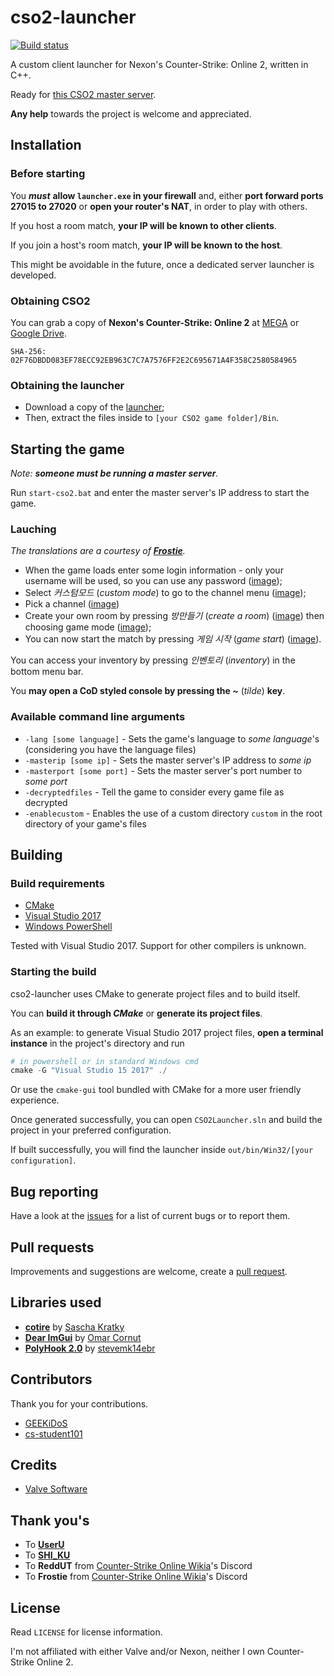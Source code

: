 # cso2-launcher

[![Build status](https://ci.appveyor.com/api/projects/status/6ehjwfyekyfd9ipx/branch/master?svg=true)](https://ci.appveyor.com/project/Ochii/cso2-launcher/branch/master)

A custom client launcher for Nexon's Counter-Strike: Online 2, written in C++.

Ready for [this CSO2 master server](https://github.com/Ochii/cso2-master-server/).

**Any help** towards the project is welcome and appreciated.

## Installation

### Before starting

You ***must*** **allow `launcher.exe` in your firewall** and, either **port forward ports 27015 to 27020** or **open your router's NAT**, in order to play with others.

If you host a room match, **your IP will be known to other clients**.

If you join a host's room match, **your IP will be known to the host**.

This might be avoidable in the future, once a dedicated server launcher is developed.

### Obtaining CSO2

You can grab a copy of **Nexon's Counter-Strike: Online 2** at [MEGA](https://mega.nz/#!nhgnBJgD!iR57D5Mf3_1GCcAR36tqFQ7H7KN_F0e3XicD2JBoSN4) or [Google Drive](https://drive.google.com/open?id=1y0diL2nTERlOaJZQTA3xPb8owx82GjtB). 

```SHA-256: 02F76DBDD083EF78ECC92EB963C7C7A7576FF2E2C695671A4F358C2580584965```

### Obtaining the launcher

- Download a copy of the [launcher](https://github.com/Ochii/cso2-launcher/releases);
- Then, extract the files inside to ```[your CSO2 game folder]/Bin```.

## Starting the game

*Note: **someone must be running a master server**.*

Run ```start-cso2.bat``` and enter the master server's IP address to start the game.

### Lauching

*The translations are a courtesy of **[Frostie](#thank-yous)**.*

- When the game loads enter some login information - only your username will be used, so you can use any password ([image](https://puu.sh/Bw7hu/ffba6ca218.png));
- Select *커스텀모드* (*custom mode*) to go to the channel menu ([image](https://puu.sh/C1Nno/7122e0fefd.png));
- Pick a channel ([image](https://puu.sh/C1NpM/adead9596e.png))
- Create your own room by pressing *방만들기* (*create a room*) ([image](https://puu.sh/C1NrH/5cbaa524f8.png)) then choosing game mode ([image](https://puu.sh/C1NSv/8023bd39e8.png));
- You can now start the match by pressing *게임 시작* (*game start*) ([image](https://puu.sh/Bw7M3/9209eb7637.png)).

You can access your inventory by pressing *인벤토리* (*inventory*) in the bottom menu bar.

You **may open a CoD styled console by pressing the *~*** (*tilde*) **key**.

### Available command line arguments

- ```-lang [some language]``` - Sets the game's language to *some language*'s (considering you have the language files)
- ```-masterip [some ip]``` - Sets the master server's IP address to *some ip*
- ```-masterport [some port]``` - Sets the master server's port number to *some port*
- ```-decryptedfiles``` - Tell the game to consider every game file as decrypted
- ```-enablecustom``` - Enables the use of a custom directory `custom` in the root directory of your game's files

## Building

### Build requirements

- [CMake](https://cmake.org/download)
- [Visual Studio 2017](https://www.visualstudio.com/downloads)
- [Windows PowerShell](https://docs.microsoft.com/en-us/powershell/scripting/setup/installing-windows-powershell)

Tested with Visual Studio 2017. Support for other compilers is unknown.

### Starting the build

cso2-launcher uses CMake to generate project files and to build itself.

You can **build it through *CMake*** or **generate its project files**.

As an example: to generate Visual Studio 2017 project files, **open a terminal instance** in the project's directory and run

```powershell
# in powershell or in standard Windows cmd
cmake -G "Visual Studio 15 2017" ./
```

Or use the ```cmake-gui``` tool bundled with CMake for a more user friendly experience.

Once generated successfully, you can open ```CSO2Launcher.sln``` and build the project in your preferred configuration.

If built successfully, you will find the launcher inside ```out/bin/Win32/[your configuration]```.

## Bug reporting

Have a look at the [issues](https://github.com/Ochii/cso2-launcher/issues) for a list of current bugs or to report them.

## Pull requests

Improvements and suggestions are welcome, create a [pull request](https://github.com/Ochii/cso2-launcher/pulls).

## Libraries used

- **[cotire](https://github.com/sakra/cotire)** by [Sascha Kratky](https://github.com/sakra)
- **[Dear ImGui](https://github.com/ocornut/imgui)** by [Omar Cornut](https://github.com/sakra)
- **[PolyHook 2.0](https://github.com/stevemk14ebr/PolyHook_2_0)** by [stevemk14ebr](https://github.com/stevemk14ebr)

## Contributors

Thank you for your contributions.

- [GEEKiDoS](https://github.com/GEEKiDoS)
- [cs-student101](https://github.com/cs-student101)

## Credits

- [Valve Software](https://github.com/ValveSoftware/source-sdk-2013)

## Thank you's

- To **[UserU](https://www.youtube.com/user/GoodbyeSpy)**
- To **[SHI_KU](https://www.youtube.com/channel/UC2HZo-HFOuxmS6zWYPMD0hQ)**
- To **ReddUT** from [Counter-Strike Online Wikia](https://cso.wikia.com/)'s Discord
- To **Frostie** from [Counter-Strike Online Wikia](https://cso.wikia.com/)'s Discord

## License

Read ```LICENSE``` for license information.

I'm not affiliated with either Valve and/or Nexon, neither I own Counter-Strike Online 2.
